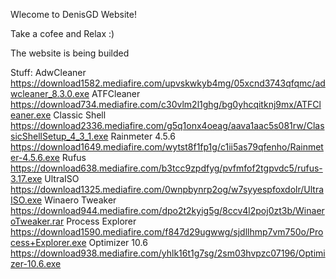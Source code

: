 Wlecome to DenisGD Website!

Take a cofee and Relax :)

The website is being builded


Stuff:
AdwCleaner
https://download1582.mediafire.com/upvskwkyb4mg/05xcnd3743qfqmc/adwcleaner_8.3.0.exe
ATFCleaner
https://download734.mediafire.com/c30vlm2l1ghg/bg0yhcqitknj9mx/ATFCleaner.exe
Classic Shell 
https://download2336.mediafire.com/g5q1onx4oeag/aava1aac5s081rw/ClassicShellSetup_4_3_1.exe
Rainmeter 4.5.6
https://download1649.mediafire.com/wytst8f1fp1g/c1ii5as79qfenho/Rainmeter-4.5.6.exe
Rufus
https://download638.mediafire.com/b3tcc9zpdfyg/pvfmfof2tgpvdc5/rufus-3.17.exe
UltraISO
https://download1325.mediafire.com/0wnpbynrp2og/w7syyespfoxdolr/UltraISO.exe
Winaero Tweaker
https://download944.mediafire.com/dpo2t2kyig5g/8ccv4l2poj0zt3b/WinaeroTweaker.rar
Process Explorer
https://download1590.mediafire.com/f847d29ugwwg/sjdllhmp7vm750o/Process+Explorer.exe
Optimizer 10.6
https://download938.mediafire.com/yhlk16t1g7sg/2sm03hvpzc07196/Optimizer-10.6.exe
